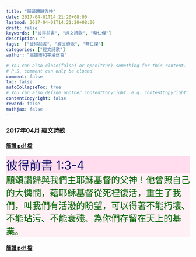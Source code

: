 ```yaml
---
title: "願頌讚歸與神"
date: 2017-04-01T14:21:20+08:00
lastmod: 2017-04-01T14:21:20+08:00
draft: false
keywords: ["彼得前書", "經文詩歌", "蔡仁傑"]
description: ""
tags:  ["彼得前書", "經文詩歌", "蔡仁傑"]
categories: ["經文詩歌"]
author: "高雄市和平浸信會"

# You can also close(false) or open(true) something for this content.
# P.S. comment can only be closed
comment: false
toc: false
autoCollapseToc: true
# You can also define another contentCopyright. e.g. contentCopyright: "This is another copyright."
contentCopyright: false
reward: false
mathjax: false
---
```


### 2017年04月 經文詩歌

#### [簡譜 pdf 檔](/pdf-h/h201704.pdf "願頌讚歸與神")

<div style="background-color:#FFDDEE"><font size="6", color="#191970">
彼得前書 1:3-4
</font>
</div>

<div style="background-color:#FFF0F5"><font size="5", color="#006400">
願頌讚歸與我們主耶穌基督的父神！他曾照自己的大憐憫，藉耶穌基督從死裡復活，重生了我們，叫我們有活潑的盼望，可以得著不能朽壞、不能玷污、不能衰殘、為你們存留在天上的基業。
</font>
</div>

#### [簡譜 pdf 檔](/pdf-h/h201704.pdf "願頌讚歸與神")